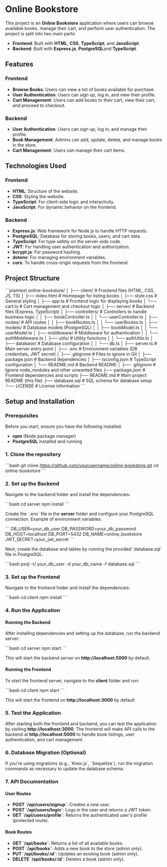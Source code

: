 
# Online Bookstore
This project is an **Online Bookstore** application where users can browse available books, manage their cart, and perform user authentication. The project is split into two main parts:
- **Frontend**: Built with **HTML**, **CSS**, **TypeScript**, and **JavaScript**.
- **Backend**: Built with **Express.js**, **PostgreSQL**and **TypeScript**.
## Features
### **Frontend**
- **Browse Books**: Users can view a list of books available for purchase.
- **User Authentication**: Users can sign up, log in, and view their profile.
- **Cart Management**: Users can add books to their cart, view their cart, and proceed to checkout.
### **Backend**
- **User Authentication**: Users can sign up, log in, and manage their profile.
- **Book Management**: Admins can add, update, delete, and manage books in the store.
- **Cart Management**: Users can manage their cart items.

## Technologies Used

### **Frontend**
- **HTML**: Structure of the website.
- **CSS**: Styling the website.
- **TypeScript**: For client-side logic and interactivity.
- **JavaScript**: For dynamic behavior on the frontend.

### **Backend**
- **Express.js**: Web framework for Node.js to handle HTTP requests.
- **PostgreSQL**: Database for storing books, users, and cart data.
- **TypeScript**: For type safety on the server-side code.
- **JWT**: For handling user authentication and authorization.
- **bcrypt.js**: For password hashing.
- **dotenv**: For managing environment variables.
- **cors**: To handle cross-origin requests from the frontend.
## Project Structure

\`\`\`plaintext
online-bookstore/
│
├── client/                      # Frontend files (HTML, CSS, JS, TS)
│   ├── index.html               # Homepage for listing books
│   ├── style.css                # General styling
│   ├── app.ts                   # Frontend logic for displaying books
│   └── cart.ts                  # Cart management and checkout logic
│
├── server/                      # Backend files (Express, TypeScript)
│   ├── controllers/             # Controllers to handle business logic
│   │   ├── bookController.ts
│   │   └── userController.ts
│   ├── routes/                  # API routes
│   │   ├── bookRoutes.ts
│   │   └── userRoutes.ts
│   ├── models/                  # Database models (PostgreSQL)
│   │   ├── bookModel.ts
│   │   └── userModel.ts
│   ├── middleware/              # Middleware for authentication
│   │   └── authMiddleware.ts
│   ├── utils/                   # Utility functions
│   │   └── authUtils.ts
│   ├── database/                # Database configuration
│   │   └── db.ts
│   ├── server.ts                # Main server entry point
│   ├── .env                     # Environment variables (DB credentials, JWT secret)
│   ├── .gitignore               # Files to ignore in Git
│   ├── package.json             # Backend dependencies
│   ├── tsconfig.json            # TypeScript configuration
│   └── README.md                # Backend README
│
├── .gitignore                   # Ignore node_modules and other unwanted files
├── package.json                 # Frontend dependencies and scripts
├── README.md                    # Main project README (this file)
├── database.sql                 # SQL schema for database setup
└── LICENSE                      # License information
\`\`\`

## Setup and Installation

### Prerequisites

Before you start, ensure you have the following installed:


- **npm** (Node package manager)
- **PostgreSQL** installed and running

### 1. Clone the repository

\`\`\`bash
git clone https://github.com/yourusername/online-bookstore.git
cd online-bookstore
\`\`\`

### 2. Set up the Backend

Navigate to the backend folder and install the dependencies:

\`\`\`bash
cd server
npm install
\`\`\`

Create the \`.env\` file in the **server** folder and configure your PostgreSQL connection. Example of environment variables:

\`\`\`
DB_USER=your_db_user
DB_PASSWORD=your_db_password
DB_HOST=localhost
DB_PORT=5432
DB_NAME=online_bookstore
JWT_SECRET=your_jwt_secret
\`\`\`

Next, create the database and tables by running the provided \`database.sql\` file in PostgreSQL:

\`\`\`bash
psql -U your_db_user -d your_db_name -f database.sql
\`\`\`

### 3. Set up the Frontend

Navigate to the frontend folder and install the dependencies:

\`\`\`bash
cd client
npm install
\`\`\`

### 4. Run the Application

#### Running the Backend

After installing dependencies and setting up the database, run the backend server:

\`\`\`bash
cd server
npm start
\`\`\`

This will start the backend server on **http://localhost:5000** by default.

#### Running the Frontend

To start the frontend server, navigate to the **client** folder and run:

\`\`\`bash
cd client
npm start
\`\`\`

This will start the frontend on **http://localhost:3000** by default

### 5. Test the Application

After starting both the frontend and backend, you can test the application by visiting **http://localhost:3000**. The frontend will make API calls to the backend at **http://localhost:5000** to handle book listings, user authentication, and cart management.

### 6. Database Migration (Optional)

If you're using migrations (e.g., \`Knex.js\`, \`Sequelize\`), run the migration commands as necessary to update the database schema.

### 7. API Documentation

#### **User Routes**

- **POST \`/api/users/signup\`**: Creates a new user.
- **POST \`/api/users/login\`**: Logs in the user and returns a JWT token.
- **GET \`/api/users/profile\`**: Returns the authenticated user's profile (protected route).

#### **Book Routes**

- **GET \`/api/books\`**: Returns a list of all available books.
- **POST \`/api/books\`**: Adds a new book to the store (admin only).
- **PUT \`/api/books/:id\`**: Updates an existing book (admin only).
- **DELETE \`/api/books/:id\`**: Deletes a book (admin only).

